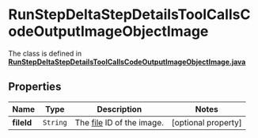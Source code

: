 

# RunStepDeltaStepDetailsToolCallsCodeOutputImageObjectImage

The class is defined in **[RunStepDeltaStepDetailsToolCallsCodeOutputImageObjectImage.java](../../src/main/java/org/openapitools/model/RunStepDeltaStepDetailsToolCallsCodeOutputImageObjectImage.java)**

## Properties

Name | Type | Description | Notes
------------ | ------------- | ------------- | -------------
**fileId** | `String` | The [file](/docs/api-reference/files) ID of the image. |  [optional property]



